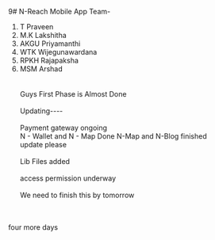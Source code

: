 9# N-Reach Mobile App
Team- <br>
1. T Praveen<br>
2. M.K Lakshitha<br>
3. AKGU Priyamanthi 
4. WTK Wijegunawardana <br>
5. RPKH Rajapaksha<br>
6. MSM Arshad<br><br>
<br>Guys First Phase is Almost Done</br>
<br> Updating---- </br>
<br>Payment gateway ongoing</br>
   N - Wallet and N - Map Done
   N-Map and N-Blog finished
<br> update please </br>
<br>Lib Files added </br>
<br> access permission underway</br>
<br>We need to finish this by tomorrow</br>
<guyssss>
<notifications><br>
<br>four more days</br>
</br>
